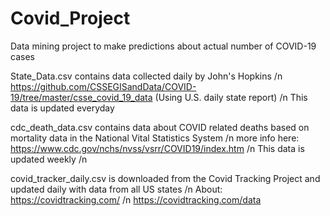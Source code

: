# Covid_Project
Data mining project to make predictions about actual number of COVID-19 cases 

State_Data.csv contains data collected daily by John's Hopkins /n
https://github.com/CSSEGISandData/COVID-19/tree/master/csse_covid_19_data  (Using U.S. daily state report) /n
This data is updated everyday

cdc_death_data.csv contains data about COVID related deaths based on mortality data in the National Vital Statistics System /n
more info here: https://www.cdc.gov/nchs/nvss/vsrr/COVID19/index.htm /n
This data is updated weekly /n 

covid_tracker_daily.csv is downloaded from the Covid Tracking Project and updated daily with data from all US states /n
About: https://covidtracking.com/ /n
https://covidtracking.com/data
